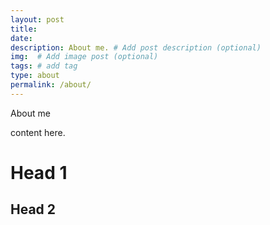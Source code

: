 ```yaml
---
layout: post
title: 
date: 
description: About me. # Add post description (optional)
img:  # Add image post (optional)
tags: # add tag
type: about
permalink: /about/
---
```


About me

content here.

# Head 1

## Head 2 
